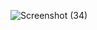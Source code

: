 ![Screenshot (34)](https://github.com/user-attachments/assets/fabd6251-d595-448a-8245-244cd9d3c2fa)
